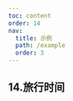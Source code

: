 ```yaml
---
toc: content
order: 14
nav:
  title: 示例
  path: /example
  order: 3
---
```


## 14.旅行时间

<code src= './travelTimes/index.tsx' compact="true" defaultShowCode></code>
